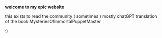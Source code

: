 **welcome to my epic website**

this exists to read the community ( sometimes ) mostly chatGPT translation of the book
MysteriesOfImmortalPuppetMaster

:)

